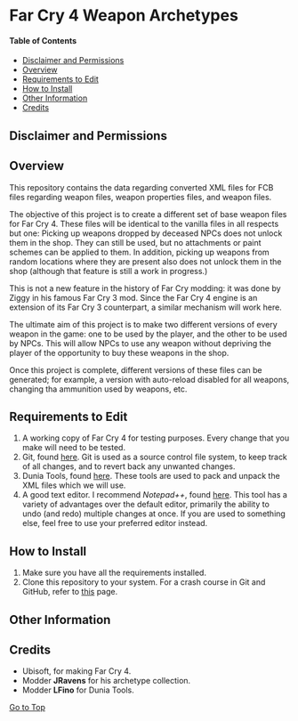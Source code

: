 <a name="top"></a>
#	Far Cry 4 Weapon Archetypes

####	Table of Contents
- [Disclaimer and Permissions](#disclaimer "Go to 'Disclaimer and Permissions'")
- [Overview](#overview "Go to 'Overview'")
- [Requirements to Edit](#requirements "Go to 'Requirements to Edit'")
- [How to Install](#installation "Go to 'How to Install'")
- [Other Information](#otherinfo "Go to 'Other Information'")
- [Credits](#credits "Go to 'Credits'")

<a name="disclaimer"></a>
##	Disclaimer and Permissions

<a name="overview"></a>
##	Overview
<p>This repository contains the data regarding converted XML files for FCB files regarding weapon files, weapon properties files, and weapon files.</p>
<p>The objective of this project is to create a different set of base weapon files for Far Cry 4. These files will be identical to the vanilla files in all respects but one: Picking up weapons dropped by deceased NPCs does not unlock them in the shop. They can still be used, but no attachments or paint schemes can be applied to them. In addition, picking up weapons from random locations where they are present also does not unlock them in the shop (although that feature is still a work in progress.)</p>
<p>This is not a new feature in the history of Far Cry modding: it was done by Ziggy in his famous Far Cry 3 mod. Since the Far Cry 4 engine is an extension of its Far Cry 3 counterpart, a similar mechanism will work here.</p>
<p>The ultimate aim of this project is to make two different versions of every weapon in the game: one to be used by the player, and the other to be used by NPCs. This will allow NPCs to use any weapon without depriving the player of the opportunity to buy these weapons in the shop.</p>
<p>Once this project is complete, different versions of these files can be generated; for example, a version with auto-reload disabled for all weapons, changing tha ammunition used by weapons, etc.</p>

<a name="requirements"></a>
##	Requirements to Edit
1. A working copy of Far Cry 4 for testing purposes. Every change that you make will need to be tested.
2. Git, found [here](https://git-scm.com/downloads). Git is used as a source control file system, to keep track of all changes, and to revert back any unwanted changes.
3. Dunia Tools, found [here](https://www.nexusmods.com/farcryprimal/mods/5). These tools are used to pack and unpack the XML files which we will use.
4. A good text editor. I recommend *Notepad++*, found [here](https://notepad-plus-plus.org/downloads/). This tool has a variety of advantages over the default editor, primarily the ability to undo (and redo) multiple changes at once. If you are used to something else, feel free to use your preferred editor instead.

<a name="installation"></a>
##	How to Install
1. Make sure you have all the requirements installed.
2. Clone this repository to your system. For a crash course in Git and GitHub, refer to [this](https://towardsdatascience.com/getting-started-with-git-and-github-6fcd0f2d4ac6) page.

<a name="otherinfo"></a>
##	Other Information

<a name="credits"></a>
##	Credits
- Ubisoft, for making Far Cry 4.
- Modder **JRavens** for his archetype collection.
- Modder **LFino** for Dunia Tools.

[Go to Top](#top "Go to Top")
